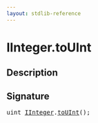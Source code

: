 ```yaml
---
layout: stdlib-reference
---
```


# IInteger\.toUInt

## Description





## Signature 

<pre>
<span class="code_keyword">uint</span> <a href="/stdlib-reference/interfaces/iinteger-01/index" class="code_type">IInteger</a>.<a href="/stdlib-reference/interfaces/iinteger-01/touint-23">toUInt</a>();

</pre>

